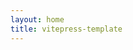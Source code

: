 ```yaml
---
layout: home
title: vitepress-template
---
```


<Home />

<script setup>
import Home from '/@theme/Home.vue'
</script>
